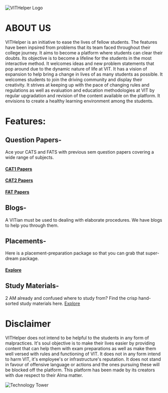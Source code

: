 ![VITHelper Logo](https://repository-images.githubusercontent.com/175657152/14c92d4b-3225-48fe-b74f-1e3bce9ad275)

# ABOUT US
VITHelper is an initiative to ease the lives of fellow students. The features have been inpsired from problems that its team faced throughout their college journey. It aims to become a platform where students can clear their doubts. Its objective is to become a lifeline for the students in the most interactive method. It welcomes ideas and new problem statements that pop around due to the dynamic nature of life at VIT. It has a vision of expansion to help bring a change in lives of as many students as possible. It welcomes students to join the driving community and display their creativity. It strives at keeping up with the pace of changing rules and regulations as well as evaluation and education methodologies at VIT by regular upgradation and revision of the content available on the platform. It envisions to create a healthy learning environment among the students.

# Features:

## Question Papers-
Ace your CATS and FATS with previous sem question papers covering a wide range of subjects.

#### [CAT1 Papers](https://www.vithelper.in/cat1papers)    
#### [CAT2 Papers](https://www.vithelper.in/cat2papers)    
#### [FAT Papers](https://www.vithelper.in/fatpapers)

## Blogs-
A VITian must be used to dealing with elaborate procedures. We have blogs to help you through them.

## Placements-
Here is a placement-preparation package so that you can grab that super-dream package.
#### [Explore](https://www.vithelper.in/placements)

## Study Materials-
2 AM already and confused where to study from? Find the crisp hand-sorted study materials here.
[Explore](https://www.vithelper.in/materials)

# Disclaimer
VITHelper does not intend to be helpful to the students in any form of malpractices. It's soul objective is to make their lives easier by providing content that can help them with exam preparations as well as make them well versed with rules and functioning of VIT. It does not in any form intend to harm VIT, it's employee's or infrastructure's reputation. It does not stand in favour of offensive language or actions and the ones pursuing these will be blocked off the platform. This platform has been made by its creators with due respect to their Alma matter.

![Technology Tower](https://www.vithelper.in/images/ttt.png)
